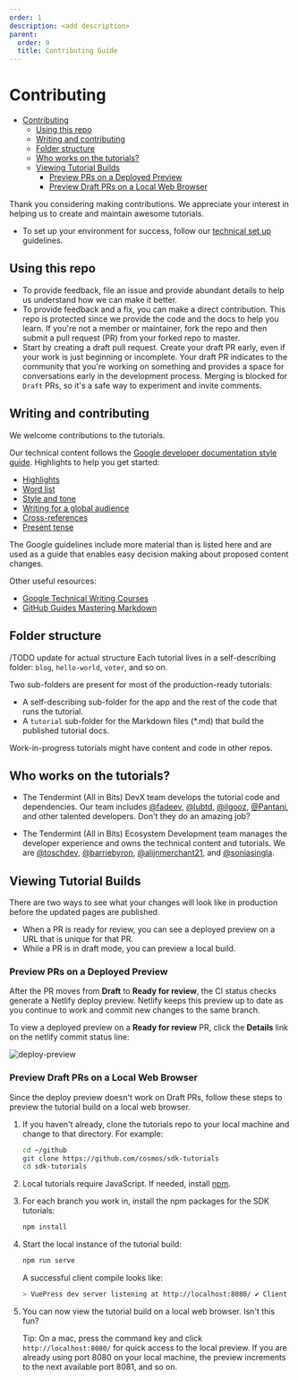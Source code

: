 ```yaml
---
order: 1
description: <add description>
parent:
  order: 9
  title: Contributing Guide
---
```

# Contributing

- [Contributing](#contributing)
  - [Using this repo](#using-this-repo)
  - [Writing and contributing](#writing-and-contributing)
  - [Folder structure](#folder-structure)
  - [Who works on the tutorials?](#who-works-on-the-tutorials)
  - [Viewing Tutorial Builds](#viewing-tutorial-builds)
    - [Preview PRs on a Deployed Preview](#preview-prs-on-a-deployed-preview)
    - [Preview Draft PRs on a Local Web Browser](#preview-draft-prs-on-a-local-web-browser)
  

Thank you considering making contributions. We appreciate your interest in helping us to create and maintain awesome tutorials.

- To set up your environment for success, follow our [technical set up](technical-setup.md) guidelines.

## Using this repo

- To provide feedback, file an issue and provide abundant details to help us understand how we can make it better.
- To provide feedback and a fix, you can make a direct contribution. This repo is protected since we provide the code and the docs to help you learn. If you're not a member or maintainer, fork the repo and then submit a pull request (PR) from your forked repo to master.
- Start by creating a draft pull request. Create your draft PR early, even if your work is just beginning or incomplete. Your draft PR indicates to the community that you're working on something and provides a space for conversations early in the development process. Merging is blocked for `Draft` PRs, so it's a safe way to experiment and invite comments. 

## Writing and contributing

We welcome contributions to the tutorials. 

Our technical content follows the [Google developer documentation style guide](https://developers.google.com/style). Highlights to help you get started:

- [Highlights](https://developers.google.com/style/highlights)
- [Word list](https://developers.google.com/style/word-list)
- [Style and tone](https://developers.google.com/style/tone)
- [Writing for a global audience](https://developers.google.com/style/translation)
- [Cross-references](https://developers.google.com/style/cross-references)
- [Present tense](https://developers.google.com/style/tense)

The Google guidelines include more material than is listed here and are used as a guide that enables easy decision making about proposed content changes. 

Other useful resources:

- [Google Technical Writing Courses](https://developers.google.com/tech-writing)
- [GitHub Guides Mastering Markdown](https://guides.github.com/features/mastering-markdown/)

## Folder structure
/TODO update for actual structure 
Each tutorial lives in a self-describing folder: `blog`, `hello-world`, `voter`, and so on.

Two sub-folders are present for most of the production-ready tutorials:

- A self-describing sub-folder for the app and the rest of the code that runs the tutorial.
- A `tutorial` sub-folder for the Markdown files (*.md) that build the published tutorial docs.

Work-in-progress tutorials might have content and code in other repos.

## Who works on the tutorials?

- The Tendermint (All in Bits) DevX team develops the tutorial code and dependencies. Our team includes [@fadeev](https://github.com/fadeev), [@lubtd](https://github.com/lubtd), [@ilgooz](https://github.com/ilgooz), [@Pantani](https://github.com/Pantani), and other talented developers. Don't they do an amazing job?

- The Tendermint (All in Bits) Ecosystem Development team manages the developer experience and owns the technical content and tutorials. We are [@toschdev](https://github.com/toschdev), [@barriebyron](https://github.com/barriebyron), [@alijnmerchant21](https://github.com/alijnmerchant21), and [@soniasingla](https://github.com/soniasingla). 

## Viewing Tutorial Builds

There are two ways to see what your changes will look like in production before the updated pages are published.

- When a PR is ready for review, you can see a deployed preview on a URL that is unique for that PR.
- While a PR is in draft mode, you can preview a local build.

### Preview PRs on a Deployed Preview

After the PR moves from **Draft** to **Ready for review**, the CI status checks generate a Netlify deploy preview. Netlify keeps this preview up to date as you continue to work and commit new changes to the same branch.

To view a deployed preview on a **Ready for review** PR, click the **Details** link on the netlify commit status line:

![deploy-preview](./deploy-preview.png)

### Preview Draft PRs on a Local Web Browser

Since the deploy preview doesn't work on Draft PRs, follow these steps to preview the tutorial build on a local web browser.

1. If you haven't already, clone the tutorials repo to your local machine and change to that directory. For example:

    ```bash
    cd ~/github
    git clone https://github.com/cosmos/sdk-tutorials
    cd sdk-tutorials
    ```

2. Local tutorials require JavaScript. If needed, install [npm](https://docs.npmjs.com/cli/v6/commands/npm-install).

3. For each branch you work in, install the npm packages for the SDK tutorials:

    ```bash
    npm install
    ```

4. Start the local instance of the tutorial build:

    ```bash
    npm run serve
    ```

    A successful client compile looks like: 
    
    ```bash
    > VuePress dev server listening at http://localhost:8080/ ✔ Client Compiled successfully in 280.71ms success [12:06:28] Build 03d41f finished in 283 ms! ( http://localhost:8080/ )
    ```

5. You can now view the tutorial build on a local web browser. Isn't this fun?

    Tip: On a mac, press the command key and click `http://localhost:8080/` for quick access to the local preview. If you are already using port 8080 on your local machine, the preview increments to the next available port 8081, and so on. 
